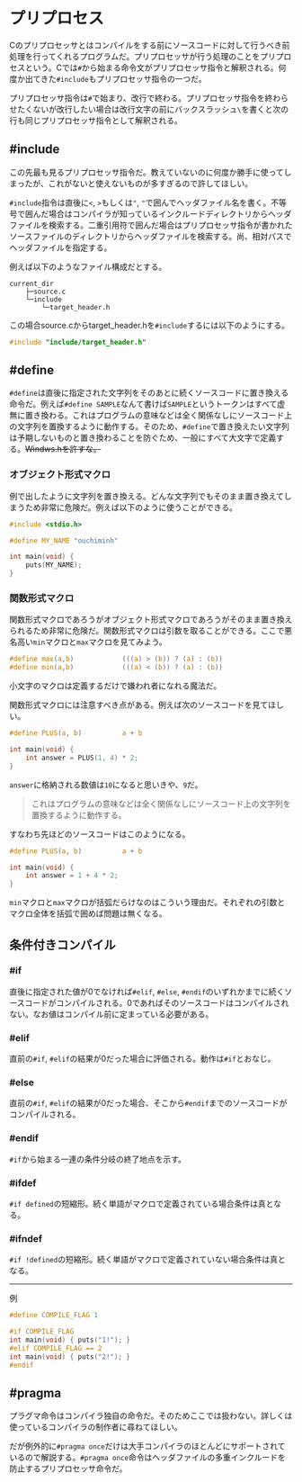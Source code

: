 # プリプロセス

Cのプリプロセッサとはコンパイルをする前にソースコードに対して行うべき前処理を行ってくれるプログラムだ。プリプロセッサが行う処理のことをプリプロセスという。Cでは`#`から始まる命令文がプリプロセッサ指令と解釈される。何度か出てきた`#include`もプリプロセッサ指令の一つだ。

プリプロセッサ指令は`#`で始まり、改行で終わる。プリプロセッサ指令を終わらせたくないが改行したい場合は改行文字の前にバックスラッシュ`\`を書くと次の行も同じプリプロセッサ指令として解釈される。

## #include

この先最も見るプリプロセッサ指令だ。教えていないのに何度か勝手に使ってしまったが、これがないと使えないものが多すぎるので許してほしい。

`#include`指令は直後に`<`, `>`もしくは`"`, `"`で囲んでヘッダファイル名を書く。不等号で囲んだ場合はコンパイラが知っているインクルードディレクトリからヘッダファイルを検索する。二重引用符で囲んだ場合はプリプロセッサ指令が書かれたソースファイルのディレクトリからヘッダファイルを検索する。尚、相対パスでヘッダファイルを指定する。

例えば以下のようなファイル構成だとする。
```
current_dir
    ├─source.c
    └─include
        └─target_header.h
```

この場合source.cからtarget_header.hを`#include`するには以下のようにする。

```c
#include "include/target_header.h"
```

## #define

`#define`は直後に指定された文字列をそのあとに続くソースコードに置き換える命令だ。例えば`#define SAMPLE`なんて書けば`SAMPLE`というトークンはすべて虚無に置き換わる。これはプログラムの意味などは全く関係なしにソースコード上の文字列を置換するように動作する。そのため、`#define`で置き換えたい文字列は予期しないものと置き換わることを防ぐため、一般にすべて大文字で定義する。~~Windws.hを許すな。~~

### オブジェクト形式マクロ

例で出したように文字列を置き換える。どんな文字列でもそのまま置き換えてしまうため非常に危険だ。例えば以下のように使うことができる。

```c
#include <stdio.h>

#define MY_NAME "ouchiminh"

int main(void) {
    puts(MY_NAME);
}

```

### 関数形式マクロ

関数形式マクロであろうがオブジェクト形式マクロであろうがそのまま置き換えられるため非常に危険だ。関数形式マクロは引数を取ることができる。ここで悪名高い`min`マクロと`max`マクロを見てみよう。

```c
#define max(a,b)            (((a) > (b)) ? (a) : (b))
#define min(a,b)            (((a) < (b)) ? (a) : (b))
```

小文字のマクロは定義するだけで嫌われ者になれる魔法だ。

関数形式マクロには注意すべき点がある。例えば次のソースコードを見てほしい。

```c
#define PLUS(a, b)          a + b

int main(void) {
    int answer = PLUS(1, 4) * 2;
}
```

`answer`に格納される数値は`10`になると思いきや、`9`だ。

>これはプログラムの意味などは全く関係なしにソースコード上の文字列を置換するように動作する。

すなわち先ほどのソースコードはこのようになる。

```c
#define PLUS(a, b)          a + b

int main(void) {
    int answer = 1 + 4 * 2;
}
```

`min`マクロと`max`マクロが括弧だらけなのはこういう理由だ。それぞれの引数とマクロ全体を括弧で囲めば問題は無くなる。

## 条件付きコンパイル

### #if

直後に指定された値が0でなければ`#elif`, `#else`, `#endif`のいずれかまでに続くソースコードがコンパイルされる。0であればそのソースコードはコンパイルされない。なお値はコンパイル前に定まっている必要がある。

### #elif

直前の`#if`, `#elif`の結果が0だった場合に評価される。動作は`#if`とおなじ。

### #else

直前の`#if`, `#elif`の結果が0だった場合、そこから`#endif`までのソースコードがコンパイルされる。

### #endif

`#if`から始まる一連の条件分岐の終了地点を示す。

### #ifdef

`#if defined`の短縮形。続く単語がマクロで定義されている場合条件は真となる。

### #ifndef

`#if !defined`の短縮形。続く単語がマクロで定義されていない場合条件は真となる。

----

例

```c
#define COMPILE_FLAG 1

#if COMPILE_FLAG
int main(void) { puts("1!"); }
#elif COMPILE_FLAG == 2
int main(void) { puts("2!"); }
#endif

```

## #pragma

プラグマ命令はコンパイラ独自の命令だ。そのためここでは扱わない。詳しくは使っているコンパイラの制作者に尋ねてほしい。

だが例外的に`#pragma once`だけは大手コンパイラのほとんどにサポートされているので解説する。`#pragma once`命令はヘッダファイルの多重インクルードを防止するプリプロセッサ命令だ。
